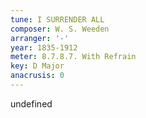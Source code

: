 ```yaml
---
tune: I SURRENDER ALL
composer: W. S. Weeden
arranger: '-'
year: 1835-1912
meter: 8.7.8.7. With Refrain
key: D Major
anacrusis: 0
---
```

undefined